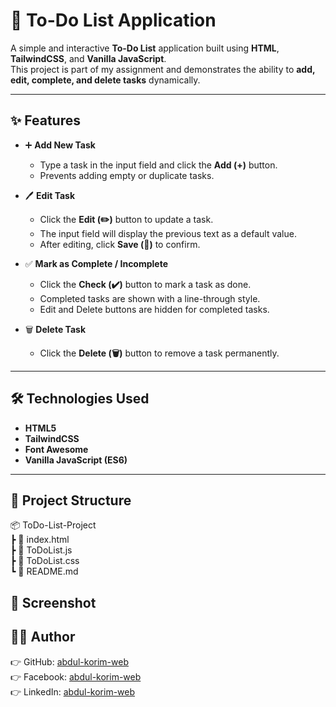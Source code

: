 # 📝 To-Do List Application

A simple and interactive **To-Do List** application built using **HTML**, **TailwindCSS**, and **Vanilla JavaScript**.  
This project is part of my assignment and demonstrates the ability to **add, edit, complete, and delete tasks** dynamically.

---

## ✨ Features

- ➕ **Add New Task**  
  - Type a task in the input field and click the **Add (+)** button.  
  - Prevents adding empty or duplicate tasks.  

- 🖊️ **Edit Task**  
  - Click the **Edit (✏️)** button to update a task.  
  - The input field will display the previous text as a default value.  
  - After editing, click **Save (💾)** to confirm.  

- ✅ **Mark as Complete / Incomplete**  
  - Click the **Check (✔️)** button to mark a task as done.  
  - Completed tasks are shown with a line-through style.  
  - Edit and Delete buttons are hidden for completed tasks.  

- 🗑️ **Delete Task**  
  - Click the **Delete (🗑️)** button to remove a task permanently.  

---

## 🛠️ Technologies Used
- **HTML5**
- **TailwindCSS**
- **Font Awesome**
- **Vanilla JavaScript (ES6)**

---

## 📂 Project Structure
📦 ToDo-List-Project <br>
┣ 📜 index.html <br>
┣ 📜 ToDoList.js <br>
┣ 📜 ToDoList.css <br>
┗ 📜 README.md <br>

## 📸 Screenshot


## 🚀👤 Author
👉 GitHub: [abdul-korim-web](https://github.com/abdul-korim-web) <br>
👉 Facebook: [abdul-korim-web](https://www.facebook.com/abdulkorimweb) <br>
👉 LinkedIn: [abdul-korim-web](https://www.linkedin.com/in/abdul-korim-web/) <br>
